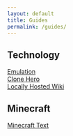 ```yaml
---
layout: default
title: Guides
permalink: /guides/
---
```


## Technology
[Emulation](/guide/emulation.html)  
[Clone Hero](/guide/clonehero.html)  
[Locally Hosted Wiki](/guide/localwiki.html)

## Minecraft
[Minecraft Text](/guide/minecraft-text.html)